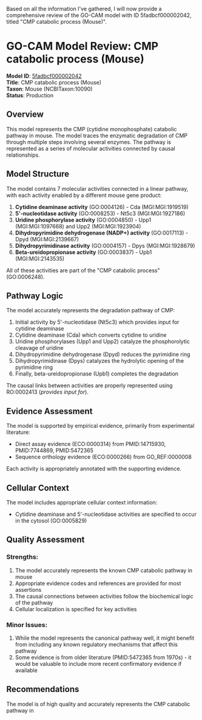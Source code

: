 Based on all the information I've gathered, I will now provide a comprehensive review of the GO-CAM model with ID 5fadbcf000002042, titled "CMP catabolic process (Mouse)".

# GO-CAM Model Review: CMP catabolic process (Mouse)

**Model ID**: [5fadbcf000002042](https://bioregistry.io/go.model:5fadbcf000002042)  
**Title**: CMP catabolic process (Mouse)  
**Taxon**: Mouse (NCBITaxon:10090)  
**Status**: Production

## Overview

This model represents the CMP (cytidine monophosphate) catabolic pathway in mouse. The model traces the enzymatic degradation of CMP through multiple steps involving several enzymes. The pathway is represented as a series of molecular activities connected by causal relationships.

## Model Structure

The model contains 7 molecular activities connected in a linear pathway, with each activity enabled by a different mouse gene product:

1. **Cytidine deaminase activity** (GO:0004126) - Cda (MGI:MGI:1919519)
2. **5'-nucleotidase activity** (GO:0008253) - Nt5c3 (MGI:MGI:1927186)
3. **Uridine phosphorylase activity** (GO:0004850) - Upp1 (MGI:MGI:1097668) and Upp2 (MGI:MGI:1923904)
4. **Dihydropyrimidine dehydrogenase (NADP+) activity** (GO:0017113) - Dpyd (MGI:MGI:2139667)
5. **Dihydropyrimidinase activity** (GO:0004157) - Dpys (MGI:MGI:1928679)
6. **Beta-ureidopropionase activity** (GO:0003837) - Upb1 (MGI:MGI:2143535)

All of these activities are part of the "CMP catabolic process" (GO:0006248).

## Pathway Logic

The model accurately represents the degradation pathway of CMP:
1. Initial activity by 5'-nucleotidase (Nt5c3) which provides input for cytidine deaminase
2. Cytidine deaminase (Cda) which converts cytidine to uridine 
3. Uridine phosphorylases (Upp1 and Upp2) catalyze the phosphorolytic cleavage of uridine
4. Dihydropyrimidine dehydrogenase (Dpyd) reduces the pyrimidine ring
5. Dihydropyrimidinase (Dpys) catalyzes the hydrolytic opening of the pyrimidine ring
6. Finally, beta-ureidopropionase (Upb1) completes the degradation

The causal links between activities are properly represented using RO:0002413 (*provides input for*).

## Evidence Assessment

The model is supported by empirical evidence, primarily from experimental literature:
- Direct assay evidence (ECO:0000314) from PMID:14715930, PMID:7744869, PMID:5472365
- Sequence orthology evidence (ECO:0000266) from GO_REF:0000008

Each activity is appropriately annotated with the supporting evidence.

## Cellular Context

The model includes appropriate cellular context information:
- Cytidine deaminase and 5'-nucleotidase activities are specified to occur in the cytosol (GO:0005829)

## Quality Assessment

### Strengths:
1. The model accurately represents the known CMP catabolic pathway in mouse
2. Appropriate evidence codes and references are provided for most assertions
3. The causal connections between activities follow the biochemical logic of the pathway
4. Cellular localization is specified for key activities

### Minor Issues:
1. While the model represents the canonical pathway well, it might benefit from including any known regulatory mechanisms that affect this pathway
2. Some evidence is from older literature (PMID:5472365 from 1970s) - it would be valuable to include more recent confirmatory evidence if available

## Recommendations

The model is of high quality and accurately represents the CMP catabolic pathway in